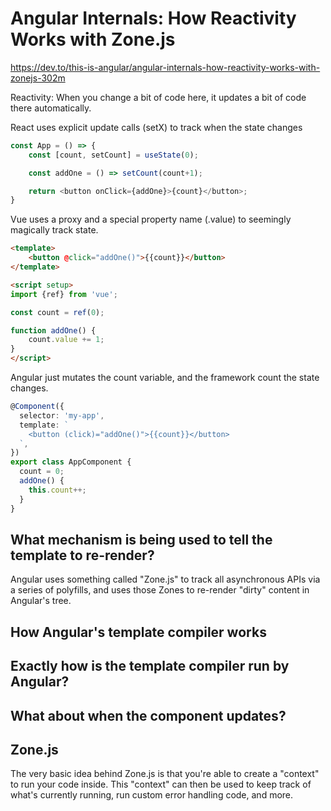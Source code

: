 # Angular Internals: How Reactivity Works with Zone.js
https://dev.to/this-is-angular/angular-internals-how-reactivity-works-with-zonejs-302m


Reactivity: When you change a bit of code here, it updates a bit of code there automatically.

React uses explicit update calls (setX) to track when the state changes
```ts
const App = () => {
    const [count, setCount] = useState(0);

    const addOne = () => setCount(count+1);

    return <button onClick={addOne}>{count}</button>;
}
```

Vue uses a proxy and a special property name (.value) to seemingly magically track state.
```html
<template>
    <button @click="addOne()">{{count}}</button>
</template>

<script setup>
import {ref} from 'vue';

const count = ref(0);

function addOne() {
    count.value += 1;
}
</script>
```

Angular just mutates the count variable, and the framework count the state changes.
```ts
@Component({
  selector: 'my-app',
  template: `
    <button (click)="addOne()">{{count}}</button>
  `,
})
export class AppComponent {
  count = 0;
  addOne() {
    this.count++;
  }
}
```

## What mechanism is being used to tell the template to re-render?
Angular uses something called "Zone.js" to track all asynchronous APIs via a series of polyfills, and uses those Zones to re-render "dirty" content in Angular's tree.

## How Angular's template compiler works


## Exactly how is the template compiler run by Angular?


## What about when the component updates?

## Zone.js
The very basic idea behind Zone.js is that you're able to create a "context" to run your code inside. This "context" can then be used to keep track of what's currently running, run custom error handling code, and more.
